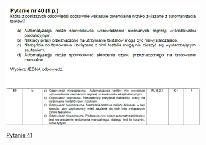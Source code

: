![img.png](../Pytania/screeny/img_39.png)
![img.png](screeny/img_39.png)

[Pytanie 41](../Pytania/Pyt_41.md)